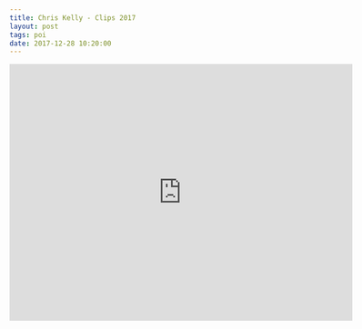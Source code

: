 ```yaml
---
title: Chris Kelly - Clips 2017
layout: post
tags: poi
date: 2017-12-28 10:20:00
---
```

<iframe width="603" height="452" src="https://www.youtube.com/embed/2EUqJszISVQ" frameborder="0" allowfullscreen="true"></iframe>

